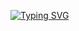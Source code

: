 <a href="https://git.io/typing-svg"><img src="https://readme-typing-svg.herokuapp.com?font=Creepster&pause=1000&random=false&width=435&lines=Dhruv+this+side+%F0%9F%91%8B;A+tech+enthisiast+and+a+beginner+dev" alt="Typing SVG" /></a>
